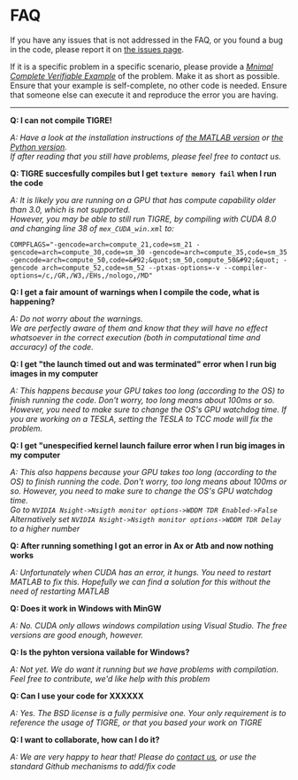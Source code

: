 FAQ
======

If you have any issues that is not addressed in the FAQ, or you found a bug in
the code, please report it on [the issues page][2].

If it is a specific problem in a specific scenario, please provide a [*Mnimal Complete Verifiable Example*][3] of the problem.
Make it as short as possible. Ensure that your example is self-complete, no other code is needed. Ensure that someone else can execute it and 
reproduce the error you are having. 


***

**Q: I can not compile TIGRE!**

*A: Have a look at the installation instructions of [the MATLAB version](Frontispiece/MATLAB_installation) or [the Python version](Frontispiece/Python_installation).\
If after reading that you still have problems, please feel free to contact us.*

**Q: TIGRE succesfully compiles but I get `texture memory fail` when I run the code**

*A: It is likely you are running on a GPU that has compute capability older than 3.0, which is not supported.\
 However, you may be able to still run TIGRE, by compiling with CUDA 8.0 and changing line 38 of `mex_CUDA_win.xml` to:*
 ```
 COMPFLAGS="-gencode=arch=compute_21,code=sm_21 -gencode=arch=compute_30,code=sm_30 -gencode=arch=compute_35,code=sm_35 -gencode=arch=compute_50,code=&#92;&quot;sm_50,compute_50&#92;&quot; -gencode arch=compute_52,code=sm_52 --ptxas-options=-v --compiler-options=/c,/GR,/W3,/EHs,/nologo,/MD"
 ```

**Q: I get a fair amount of warnings when I compile the code, what is happening?**

*A: Do not worry about the warnings.\
We are perfectly aware of them and know that they will have no 
effect whatsoever in the correct execution (both in computational time and accuracy) of the code.*

**Q: I get "the launch timed out and was terminated" error when I run big images
in my computer**

*A: This happens because your GPU takes too long (according to the OS) to finish
running the code. Don't worry, too long means about 100ms or so. However, you need
to make sure to change the OS's GPU watchdog time. 
If you are working on a TESLA, setting the TESLA to TCC mode will fix the problem.*

**Q: I get "unespecified kernel launch failure error when I run big images
in my computer**

*A: This also happens because your GPU takes too long (according to the OS) to finish
running the code. Don't worry, too long means about 100ms or so. However, you need
to make sure to change the OS's GPU watchdog time. \
Go to `NVIDIA Nsight->Nsigth monitor options->WDDM TDR Enabled->False`\
Alternatively set `NVIDIA Nsight->Nsigth monitor options->WDDM TDR Delay` to a higher number*

**Q: After running something I got an error in Ax or Atb and now nothing works**

*A: Unfortunately when CUDA has an error, it hungs. You need to restart MATLAB to fix
this. Hopefully we can find a solution for this without the need of restarting MATLAB*

**Q: Does it work in Windows with MinGW**

*A: No. CUDA only allows windows compilation using Visual Studio. The free versions are good enough, however.*

**Q: Is the pyhton versiona vailable for Windows?**

*A: Not yet. We do want it running but we have problems with compilation. Feel free to contribute, we'd like help with this problem*

**Q: Can I use your code for XXXXXX**

*A: Yes. The BSD license is a fully permisive one. Your only requirement is to reference the usage of TIGRE, or that you based your work on TIGRE*

**Q: I want to collaborate, how can I do it?**

*A: We are very happy to hear that! Please do [contact us](mailto:ander.biguri@gmail.com), or use the standard Github mechanisms to add/fix code*

[2]: https://github.com/CERN/TIGRE/issues
[3]: https://stackoverflow.com/help/mcve